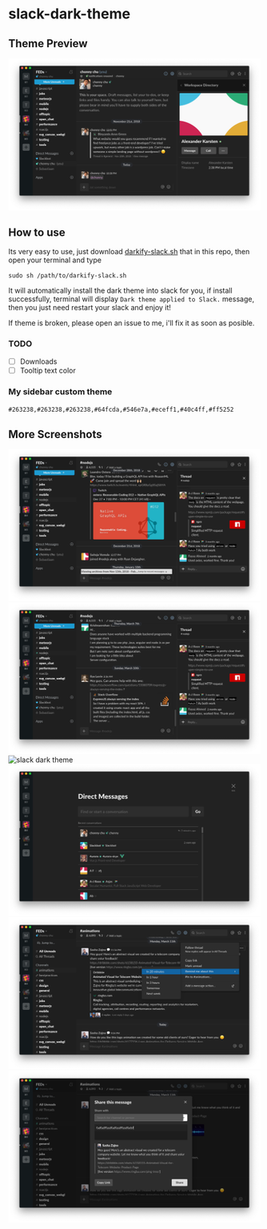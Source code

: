# slack-dark-theme

## Theme Preview

![slack dark theme](https://raw.githubusercontent.com/FallOutChonny/slack-dark-theme/master/screenshots/theme-previw-01.png)

## How to use

Its very easy to use, just download [darkify-slack.sh](https://raw.githubusercontent.com/FallOutChonny/slack-dark-theme/master/darkify-slack.sh) that in this repo, then open your terminal and type

```
sudo sh /path/to/darkify-slack.sh
```

It will automatically install the dark theme into slack for you, if install successfully, terminal will display `Dark theme applied to Slack.` message, then you just need restart your slack and enjoy it!

If theme is broken, please open an issue to me, i'll fix it as soon as posible.

### TODO

- [ ] Downloads
- [ ] Tooltip text color

### My sidebar custom theme

`#263238,#263238,#263238,#64fcda,#546e7a,#eceff1,#40c4ff,#ff5252`

## More Screenshots

![slack dark theme](https://raw.githubusercontent.com/FallOutChonny/slack-dark-theme/master/screenshots/theme-previw-02.png)
![slack dark theme](https://raw.githubusercontent.com/FallOutChonny/slack-dark-theme/master/screenshots/theme-previw-03.png)
![slack dark theme](https://raw.githubusercontent.com/FallOutChonny/slack-dark-theme/master/screenshots/theme-previw-04.png)
![slack dark theme](https://raw.githubusercontent.com/FallOutChonny/slack-dark-theme/master/screenshots/theme-previw-05.png)
![slack dark theme](https://raw.githubusercontent.com/FallOutChonny/slack-dark-theme/master/screenshots/theme-previw-06.png)
![slack dark theme](https://raw.githubusercontent.com/FallOutChonny/slack-dark-theme/master/screenshots/theme-previw-07.png)
